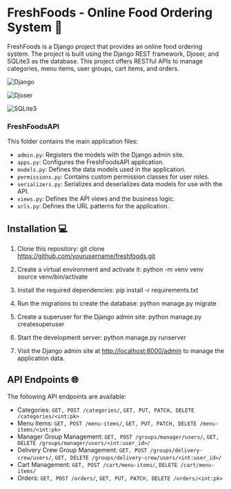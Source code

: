 # FreshFoods - Online Food Ordering System 🍲

FreshFoods is a Django project that provides an online food ordering system. The project is built using the Django REST framework, Djoser, and SQLite3 as the database. This project offers RESTful APIs to manage categories, menu items, user groups, cart items, and orders.

![Django](https://img.shields.io/badge/django-3.2.8-green.svg)

![Djoser](https://img.shields.io/badge/djoser-2.1.0-blue.svg)

![SQLite3](https://img.shields.io/badge/sqlite3-3.37.0-orange.svg)

<!-- ![MIT License](https://img.shields.io/badge/license-MIT-brightgreen.svg) -->

### FreshFoodsAPI

This folder contains the main application files:

- `admin.py`: Registers the models with the Django admin site.
- `apps.py`: Configures the FreshFoodsAPI application.
- `models.py`: Defines the data models used in the application.
- `permissions.py`: Contains custom permission classes for user roles.
- `serializers.py`: Serializes and deserializes data models for use with the API.
- `views.py`: Defines the API views and the business logic.
- `urls.py`: Defines the URL patterns for the application.

## Installation 💻

1. Clone this repository:
   git clone https://github.com/yourusername/freshfoods.git

2. Create a virtual environment and activate it:
   python -m venv venv
   source venv/bin/activate

3. Install the required dependencies:
   pip install -r requirements.txt

4. Run the migrations to create the database:
   python manage.py migrate

5. Create a superuser for the Django admin site:
   python manage.py createsuperuser

6. Start the development server:
   python manage.py runserver

7. Visit the Django admin site at [http://localhost:8000/admin](http://localhost:8000/admin) to manage the application data.

## API Endpoints 🌐

The following API endpoints are available:

- Categories: `GET, POST /categories/`, `GET, PUT, PATCH, DELETE /categories/<int:pk>`
- Menu Items: `GET, POST /menu-items/`, `GET, PUT, PATCH, DELETE /menu-items/<int:pk>`
- Manager Group Management: `GET, POST /groups/manager/users/`, `GET, DELETE /groups/manager/users/<int:user_id>/`
- Delivery Crew Group Management: `GET, POST /groups/delivery-crew/users/`, `GET, DELETE /groups/delivery-crew/users/<int:user_id>/`
- Cart Management: `GET, POST /cart/menu-items/`, `DELETE /cart/menu-items/`
- Orders: `GET, POST /orders/`, `GET, PUT, PATCH, DELETE /orders/<int:pk>`

<!-- ## License 📄 -->

<!-- This project is licensed under the [MIT License](LICENSE). -->
